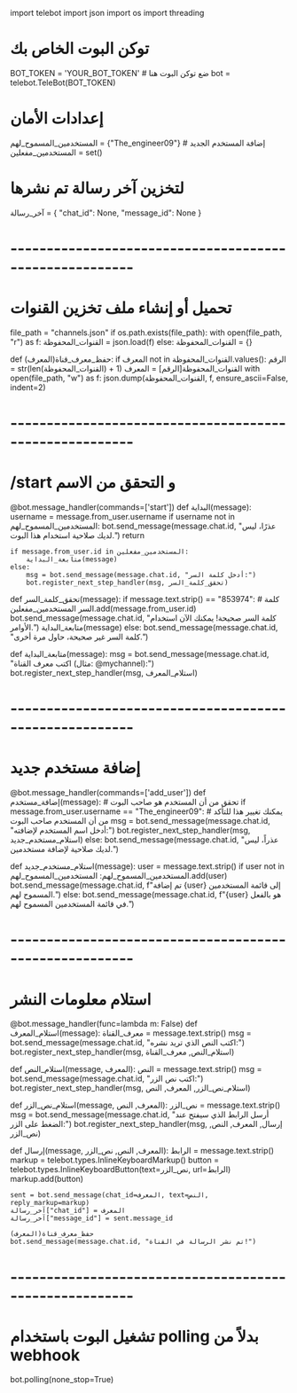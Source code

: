 import telebot
import json
import os
import threading

# توكن البوت الخاص بك
BOT_TOKEN = 'YOUR_BOT_TOKEN'  # ضع توكن البوت هنا
bot = telebot.TeleBot(BOT_TOKEN)

# إعدادات الأمان
المستخدمين_المسموح_لهم = {"The_engineer09"}  # إضافة المستخدم الجديد
المستخدمين_مفعلين = set()

# لتخزين آخر رسالة تم نشرها
آخر_رسالة = {
    "chat_id": None,
    "message_id": None
}

# -------------------------------------------------------
# تحميل أو إنشاء ملف تخزين القنوات
file_path = "channels.json"
if os.path.exists(file_path):
    with open(file_path, "r") as f:
        القنوات_المحفوظة = json.load(f)
else:
    القنوات_المحفوظة = {}

def حفظ_معرف_قناة(المعرف):
    if المعرف not in القنوات_المحفوظة.values():
        الرقم = str(len(القنوات_المحفوظة) + 1)
        القنوات_المحفوظة[الرقم] = المعرف
        with open(file_path, "w") as f:
            json.dump(القنوات_المحفوظة, f, ensure_ascii=False, indent=2)

# -------------------------------------------------------
# /start و التحقق من الاسم
@bot.message_handler(commands=['start'])
def البداية(message):
    username = message.from_user.username
    if username not in المستخدمين_المسموح_لهم:
        bot.send_message(message.chat.id, "عذرًا، ليس لديك صلاحية استخدام هذا البوت.")
        return

    if message.from_user.id in المستخدمين_مفعلين:
        متابعة_البداية(message)
    else:
        msg = bot.send_message(message.chat.id, "أدخل كلمة السر:")
        bot.register_next_step_handler(msg, تحقق_كلمة_السر)

def تحقق_كلمة_السر(message):
    if message.text.strip() == "853974":  # كلمة السر
        المستخدمين_مفعلين.add(message.from_user.id)
        bot.send_message(message.chat.id, "كلمة السر صحيحة! يمكنك الآن استخدام الأوامر.")
        متابعة_البداية(message)
    else:
        bot.send_message(message.chat.id, "كلمة السر غير صحيحة، حاول مرة أخرى.")

def متابعة_البداية(message):
    msg = bot.send_message(message.chat.id, "اكتب معرف القناة (مثال: @mychannel):")
    bot.register_next_step_handler(msg, استلام_المعرف)

# -------------------------------------------------------
# إضافة مستخدم جديد
@bot.message_handler(commands=['add_user'])
def إضافة_مستخدم(message):
    # تحقق من أن المستخدم هو صاحب البوت
    if message.from_user.username == "The_engineer09":  # يمكنك تغيير هذا للتأكد من أن المستخدم صاحب البوت
        msg = bot.send_message(message.chat.id, "أدخل اسم المستخدم لإضافته:")
        bot.register_next_step_handler(msg, استلام_مستخدم_جديد)
    else:
        bot.send_message(message.chat.id, "عذراً، ليس لديك صلاحية لإضافة مستخدمين.")

def استلام_مستخدم_جديد(message):
    user = message.text.strip()
    if user not in المستخدمين_المسموح_لهم:
        المستخدمين_المسموح_لهم.add(user)
        bot.send_message(message.chat.id, f"تم إضافة {user} إلى قائمة المستخدمين المسموح لهم.")
    else:
        bot.send_message(message.chat.id, f"{user} هو بالفعل في قائمة المستخدمين المسموح لهم.")

# -------------------------------------------------------
# استلام معلومات النشر
@bot.message_handler(func=lambda m: False)
def استلام_المعرف(message):
    معرف_القناة = message.text.strip()
    msg = bot.send_message(message.chat.id, "اكتب النص الذي تريد نشره:")
    bot.register_next_step_handler(msg, استلام_النص, معرف_القناة)

def استلام_النص(message, المعرف):
    النص = message.text.strip()
    msg = bot.send_message(message.chat.id, "اكتب نص الزر:")
    bot.register_next_step_handler(msg, استلام_نص_الزر, المعرف, النص)

def استلام_نص_الزر(message, المعرف, النص):
    نص_الزر = message.text.strip()
    msg = bot.send_message(message.chat.id, "أرسل الرابط الذي سيفتح عند الضغط على الزر:")
    bot.register_next_step_handler(msg, إرسال, المعرف, النص, نص_الزر)

def إرسال(message, المعرف, النص, نص_الزر):
    الرابط = message.text.strip()
    markup = telebot.types.InlineKeyboardMarkup()
    button = telebot.types.InlineKeyboardButton(text=نص_الزر, url=الرابط)
    markup.add(button)

    sent = bot.send_message(chat_id=المعرف, text=النص, reply_markup=markup)
    آخر_رسالة["chat_id"] = المعرف
    آخر_رسالة["message_id"] = sent.message_id

    حفظ_معرف_قناة(المعرف)
    bot.send_message(message.chat.id, "تم نشر الرسالة في القناة!")

# -------------------------------------------------------
# تشغيل البوت باستخدام polling بدلاً من webhook
bot.polling(none_stop=True)
